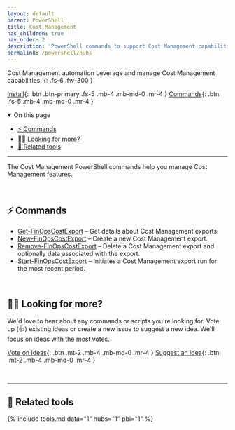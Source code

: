 ```yaml
---
layout: default
parent: PowerShell
title: Cost Management
has_children: true
nav_order: 2
description: 'PowerShell commands to support Cost Management capabilities.'
permalink: /powershell/hubs
---
```


<span class="fs-9 d-block mb-4">Cost Management automation</span>
Leverage and manage Cost Management capabilities.
{: .fs-6 .fw-300 }

[Install](../README.md#️-install-the-module){: .btn .btn-primary .fs-5 .mb-4 .mb-md-0 .mr-4 }
[Commands](#-commands){: .btn .fs-5 .mb-4 .mb-md-0 .mr-4 }

<details open markdown="1">
   <summary class="fs-2 text-uppercase">On this page</summary>

- [⚡ Commands](#-commands)
- [🙋‍♀️ Looking for more?](#️-looking-for-more)
- [🧰 Related tools](#-related-tools)

</details>

---

The Cost Management PowerShell commands help you manage Cost Management features.

<br>

## ⚡ Commands

- [Get-FinOpsCostExport](Get-FinOpsCostExport.md) – Get details about Cost Management exports.
- [New-FinOpsCostExport](New-FinOpsCostExport.md) – Create a new Cost Management export.
- [Remove-FinOpsCostExport](Remove-FinOpsCostExport.md) – Delete a Cost Management export and optionally data associated with the export.
- [Start-FinOpsCostExport](Start-FinOpsCostExport.md) – Initiates a Cost Management export run for the most recent period.

<br>

## 🙋‍♀️ Looking for more?

We'd love to hear about any commands or scripts you're looking for. Vote up (👍) existing ideas or create a new issue to suggest a new idea. We'll focus on ideas with the most votes.

[Vote on ideas](https://github.com/microsoft/finops-toolkit/issues?q=is%3Aissue+is%3Aopen+label%3A%22Area%3A+PowerShell%22+sort%3Areactions-%2B1-desc){: .btn .mt-2 .mb-4 .mb-md-0 .mr-4 }
[Suggest an idea](https://github.com/microsoft/finops-toolkit/issues/new/choose){: .btn .mt-2 .mb-4 .mb-md-0 .mr-4 }

<br>

---

## 🧰 Related tools

{% include tools.md data="1" hubs="1" pbi="1" %}

<br>
